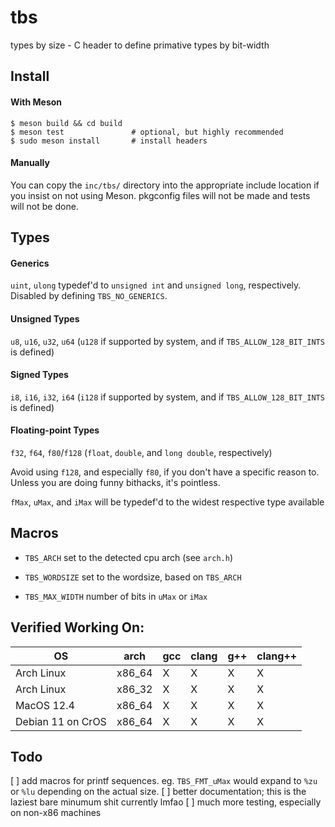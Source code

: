 # tbs
types by size - C header to define primative types by bit-width

## Install
#### With Meson
```
$ meson build && cd build
$ meson test               # optional, but highly recommended
$ sudo meson install       # install headers
```
#### Manually
You can copy the `inc/tbs/` directory into the appropriate include location if you insist on not using Meson.
pkgconfig files will not be made and tests will not be done.

## Types
#### Generics
`uint`, `ulong` typedef'd to `unsigned int` and `unsigned long`, respectively. Disabled by defining `TBS_NO_GENERICS`.

#### Unsigned Types
`u8`, `u16`, `u32`, `u64` (`u128` if supported by system, and if `TBS_ALLOW_128_BIT_INTS` is defined)

#### Signed Types
`i8`, `i16`, `i32`, `i64` (`i128` if supported by system, and if `TBS_ALLOW_128_BIT_INTS` is defined)

#### Floating-point Types
`f32`, `f64`, `f80`/`f128` (`float`, `double`, and `long double`, respectively)

Avoid using `f128`, and especially `f80`, if you don't have a specific reason to. 
Unless you are doing funny bithacks, it's pointless.


`fMax`, `uMax`, and `iMax` will be typedef'd to the widest respective type available

## Macros

 - `TBS_ARCH`               set to the detected cpu arch (see `arch.h`)

 - `TBS_WORDSIZE`           set to the wordsize, based on `TBS_ARCH`

 - `TBS_MAX_WIDTH`			number of bits in `uMax` or `iMax`

## Verified Working On:

| OS		    	| arch		| gcc | clang | g++ | clang++ |
| ----------------- | --------- | --- | ----- | --- | ------- |
| Arch Linux	    | x86_64	| X   | X     | X   | X		  |
| Arch Linux	    | x86_32	| X   | X     | X   | X		  |
| MacOS 12.4    	| x86_64	| X   | X     | X   | X		  |
| Debian 11 on CrOS	| x86_64	| X   | X     | X   | X		  |

## Todo
[ ] add macros for printf sequences. eg. ``TBS_FMT_uMax`` would expand to ``%zu`` or ``%lu`` depending on the actual size.
[ ] better documentation; this is the laziest bare minumum shit currently lmfao
[ ] much more testing, especially on non-x86 machines
